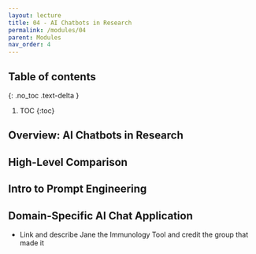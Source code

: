 ```yaml
---
layout: lecture
title: 04 - AI Chatbots in Research
permalink: /modules/04
parent: Modules
nav_order: 4
---
```


## Table of contents
{: .no_toc .text-delta }

1. TOC
{:toc}

## Overview: AI Chatbots in Research

## High-Level Comparison 

## Intro to Prompt Engineering

## Domain-Specific AI Chat Application
- Link and describe Jane the Immunology Tool and credit the group that made it 